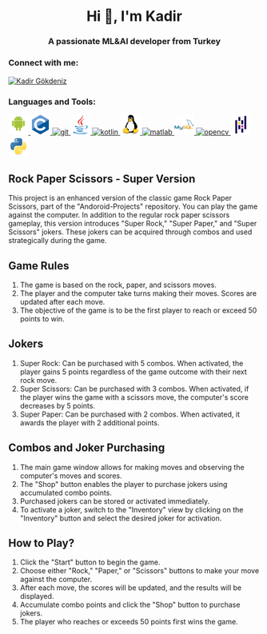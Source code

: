 <h1 align="center">Hi 👋, I'm Kadir</h1>
<h3 align="center">A passionate ML&AI developer from Turkey</h3>

<h3 align="left">Connect with me:</h3>
<p align="left">
<a href="https://linkedin.com/in/Kadir Gökdeniz" target="blank"><img align="center" src="https://raw.githubusercontent.com/rahuldkjain/github-profile-readme-generator/master/src/images/icons/Social/linked-in-alt.svg" alt="Kadir Gökdeniz" height="30" width="40" /></a>
</p>

<h3 align="left">Languages and Tools:</h3>
<p align="left"> <a href="https://developer.android.com" target="_blank" rel="noreferrer"> <img src="https://raw.githubusercontent.com/devicons/devicon/master/icons/android/android-original-wordmark.svg" alt="android" width="40" height="40"/> </a> <a href="https://www.cprogramming.com/" target="_blank" rel="noreferrer"> <img src="https://raw.githubusercontent.com/devicons/devicon/master/icons/c/c-original.svg" alt="c" width="40" height="40"/> </a> <a href="https://git-scm.com/" target="_blank" rel="noreferrer"> <img src="https://www.vectorlogo.zone/logos/git-scm/git-scm-icon.svg" alt="git" width="40" height="40"/> </a> <a href="https://www.java.com" target="_blank" rel="noreferrer"> <img src="https://raw.githubusercontent.com/devicons/devicon/master/icons/java/java-original.svg" alt="java" width="40" height="40"/> </a> <a href="https://kotlinlang.org" target="_blank" rel="noreferrer"> <img src="https://www.vectorlogo.zone/logos/kotlinlang/kotlinlang-icon.svg" alt="kotlin" width="40" height="40"/> </a> <a href="https://www.linux.org/" target="_blank" rel="noreferrer"> <img src="https://raw.githubusercontent.com/devicons/devicon/master/icons/linux/linux-original.svg" alt="linux" width="40" height="40"/> </a> <a href="https://www.mathworks.com/" target="_blank" rel="noreferrer"> <img src="https://upload.wikimedia.org/wikipedia/commons/2/21/Matlab_Logo.png" alt="matlab" width="40" height="40"/> </a> <a href="https://www.mysql.com/" target="_blank" rel="noreferrer"> <img src="https://raw.githubusercontent.com/devicons/devicon/master/icons/mysql/mysql-original-wordmark.svg" alt="mysql" width="40" height="40"/> </a> <a href="https://opencv.org/" target="_blank" rel="noreferrer"> <img src="https://www.vectorlogo.zone/logos/opencv/opencv-icon.svg" alt="opencv" width="40" height="40"/> </a> <a href="https://pandas.pydata.org/" target="_blank" rel="noreferrer"> <img src="https://raw.githubusercontent.com/devicons/devicon/2ae2a900d2f041da66e950e4d48052658d850630/icons/pandas/pandas-original.svg" alt="pandas" width="40" height="40"/> </a> <a href="https://www.python.org" target="_blank" rel="noreferrer"> <img src="https://raw.githubusercontent.com/devicons/devicon/master/icons/python/python-original.svg" alt="python" width="40" height="40"/> </a> </p>

## Rock Paper Scissors - Super Version
This project is an enhanced version of the classic game Rock Paper Scissors, part of the "Andoroid-Projects" repository. You can play the game against the computer. In addition to the regular rock paper scissors gameplay, this version introduces "Super Rock," "Super Paper," and "Super Scissors" jokers. These jokers can be acquired through combos and used strategically during the game.

## Game Rules
1. The game is based on the rock, paper, and scissors moves.
2. The player and the computer take turns making their moves. Scores are updated after each move.
3. The objective of the game is to be the first player to reach or exceed 50 points to win.
## Jokers
1. Super Rock: Can be purchased with 5 combos. When activated, the player gains 5 points regardless of the game outcome with their next rock move.
2. Super Scissors: Can be purchased with 3 combos. When activated, if the player wins the game with a scissors move, the computer's score decreases by 5 points.
3. Super Paper: Can be purchased with 2 combos. When activated, it awards the player with 2 additional points.
## Combos and Joker Purchasing
1. The main game window allows for making moves and observing the computer's moves and scores.
2. The "Shop" button enables the player to purchase jokers using accumulated combo points.
3. Purchased jokers can be stored or activated immediately.
4. To activate a joker, switch to the "Inventory" view by clicking on the "Inventory" button and select the desired joker for activation.
## How to Play?
1. Click the "Start" button to begin the game.
2. Choose either "Rock," "Paper," or "Scissors" buttons to make your move against the computer.
3. After each move, the scores will be updated, and the results will be displayed.
4. Accumulate combo points and click the "Shop" button to purchase jokers.
5. The player who reaches or exceeds 50 points first wins the game.
